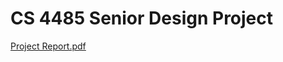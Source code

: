 # CS 4485 Senior Design Project

[Project Report.pdf](https://github.com/anjalis-ingh/DisasterTweetAnalysis/blob/main/Project%20Report.pdf)
